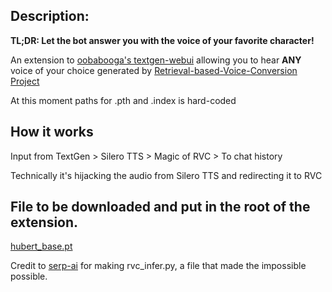 ## Description:
**TL;DR: Let the bot answer you with the voice of your favorite character!** 

An extension to [oobabooga's textgen-webui](https://github.com/oobabooga/text-generation-webui) allowing you to hear **ANY** voice of your choice generated by [Retrieval-based-Voice-Conversion Project](https://github.com/RVC-Project/Retrieval-based-Voice-Conversion-WebU)

At this moment paths for .pth and .index is hard-coded 

## How it works

Input from TextGen > Silero TTS > Magic of RVC > To chat history

Technically it's hijacking the audio from Silero TTS and redirecting it to RVC

## File to be downloaded and put in the root of the extension.

[hubert_base.pt](https://huggingface.co/lj1995/VoiceConversionWebUI/blob/main/hubert_base.pt)

Credit to [serp-ai](https://github.com/serp-ai) for making rvc_infer.py, a file that made the impossible possible. 
